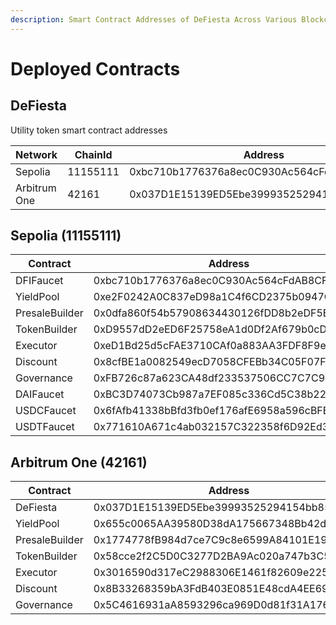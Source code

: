 ```yaml
---
description: Smart Contract Addresses of DeFiesta Across Various Blockchains
---
```


# Deployed Contracts

## DeFiesta

Utility token smart contract addresses

<table><thead><tr><th width="154">Network</th><th width="100">ChainId</th><th width="241">Address</th><th width="108">Name</th><th width="92">Symbol</th><th>Decimals</th></tr></thead><tbody><tr><td>Sepolia</td><td>11155111</td><td>0xbc710b1776376a8ec0C930Ac564cFdAB8CF5aB99</td><td>DeFiesta</td><td>DFI</td><td>18</td></tr><tr><td>Arbitrum One</td><td>42161</td><td>0x037D1E15139ED5Ebe39993525294154bb856288e</td><td>DeFiesta</td><td>DFI</td><td>18</td></tr></tbody></table>

## Sepolia (11155111)

<table><thead><tr><th width="204">Contract</th><th>Address</th></tr></thead><tbody><tr><td>DFIFaucet</td><td>0xbc710b1776376a8ec0C930Ac564cFdAB8CF5aB99</td></tr><tr><td>YieldPool</td><td>0xe2F0242A0C837eD98a1C4f6CD2375b0947Cc5d98</td></tr><tr><td>PresaleBuilder</td><td>0x0dfa860f54b57908634430126fDD8b2eDF5EF29B</td></tr><tr><td>TokenBuilder</td><td>0xD9557dD2eED6F25758eA1d0Df2Af679b0cDA0038</td></tr><tr><td>Executor</td><td>0xeD1Bd25d5cFAE3710CAf0a883AA3FDF8F9eEB551</td></tr><tr><td>Discount</td><td>0x8cfBE1a0082549ecD7058CFEBb34C05F07F23695</td></tr><tr><td>Governance</td><td>0xFB726c87a623CA48df233537506CC7C7C9c1d532</td></tr><tr><td>DAIFaucet</td><td>0xBC3D74073Cb987a7EF085c336Cd5C38b227c0022</td></tr><tr><td>USDCFaucet</td><td>0x6fAfb41338bBfd3fb0ef176afE6958a596cBFBB3</td></tr><tr><td>USDTFaucet</td><td>0x771610A671c4ab032157C322358f6D92Ed3c28A1</td></tr></tbody></table>

## Arbitrum One (42161)

<table><thead><tr><th width="204">Contract</th><th>Address</th></tr></thead><tbody><tr><td>DeFiesta</td><td>0x037D1E15139ED5Ebe39993525294154bb856288e</td></tr><tr><td>YieldPool</td><td>0x655c0065AA39580D38dA175667348Bb42d1224c7</td></tr><tr><td>PresaleBuilder</td><td>0x1774778fB984d7ce7C9c8e6599A84101E1999090</td></tr><tr><td>TokenBuilder</td><td>0x58cce2f2C5D0C3277D2BA9Ac020a747b3C59A4f7</td></tr><tr><td>Executor</td><td>0x3016590d317eC2988306E1461f82609e225365d1</td></tr><tr><td>Discount</td><td>0x8B33268359bA3FdB403E0851E48cdA4EE69B18Fb</td></tr><tr><td>Governance</td><td>0x5C4616931aA8593296ca969D0d81f31A176D837c</td></tr></tbody></table>
